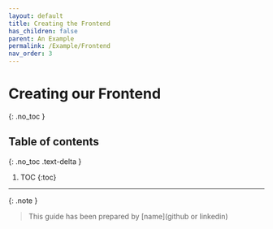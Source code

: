 ```yaml
---
layout: default
title: Creating the Frontend
has_children: false
parent: An Example
permalink: /Example/Frontend
nav_order: 3
---
```


# Creating our Frontend
{: .no_toc }

## Table of contents
{: .no_toc .text-delta }

1. TOC
{:toc}

---

{: .note }
> This guide has been prepared by [name](github or linkedin)


